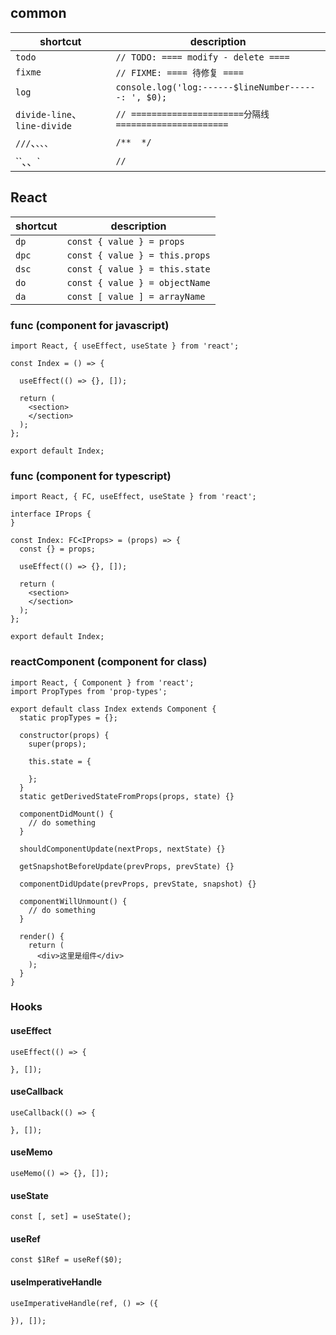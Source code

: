 ## common

shortcut | description
--- | ---
`todo` | `// TODO: ==== modify - delete ====`
`fixme` | `// FIXME: ==== 待修复 ====`
`log` | `console.log('log:------$lineNumber------: ', $0);`
`divide-line`、`line-divide` | `// ======================分隔线======================`
`///`、`、、、` | `/**  */`
``、、` | `// `

<!-- ## javascript

shortcut | description
--- | ---
`values` | `Object.values(obj)`
`assign` | `Object.assign({}, obj)`
`freeze` | `Object.freeze(obj)`
`promise` | `new Promise((resolve, reject) => {})`
`resolve` | `Promise.resolve()`
`reject` | `Promise.reject()`
`race` | `Promise.race()`
`all` | `Promise.all([])`
`stringify` | `JSON.stringify()`
`parse` | `JSON.parse()` -->

## React

shortcut | description
--- | ---
`dp` | `const { value } = props`
`dpc` | `const { value } = this.props`
`dsc` | `const { value } = this.state`
`do` | `const { value } = objectName`
`da` | `const [ value ] = arrayName`

### func (component for javascript)

```
import React, { useEffect, useState } from 'react';

const Index = () => {

  useEffect(() => {}, []);

  return (
    <section>
    </section>
  );
};

export default Index;

```

### func (component for typescript)

```
import React, { FC, useEffect, useState } from 'react';

interface IProps {
}

const Index: FC<IProps> = (props) => {
  const {} = props;

  useEffect(() => {}, []);

  return (
    <section>
    </section>
  );
};

export default Index;

```

### reactComponent (component for class)

```
import React, { Component } from 'react';
import PropTypes from 'prop-types';

export default class Index extends Component {
  static propTypes = {};

  constructor(props) {
    super(props);

    this.state = {

    };
  }
  static getDerivedStateFromProps(props, state) {}

  componentDidMount() {
    // do something
  }

  shouldComponentUpdate(nextProps, nextState) {}

  getSnapshotBeforeUpdate(prevProps, prevState) {}

  componentDidUpdate(prevProps, prevState, snapshot) {}

  componentWillUnmount() {
    // do something
  }

  render() {
    return (
      <div>这里是组件</div>
    );
  }
}
```

### Hooks

#### useEffect

```
useEffect(() => {

}, []);
```

#### useCallback

```
useCallback(() => {

}, []);
```

#### useMemo

```
useMemo(() => {}, []);
```

#### useState

```
const [, set] = useState();
```

#### useRef

```
const $1Ref = useRef($0);
```

#### useImperativeHandle

```
useImperativeHandle(ref, () => ({

}), []);
```